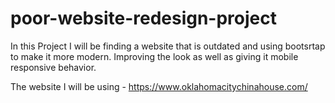 # poor-website-redesign-project

In this Project I will be finding a website that is outdated and using bootsrtap to make it more modern. 
Improving the look as well as giving it mobile responsive behavior.

The website I will be using - 
https://www.oklahomacitychinahouse.com/


